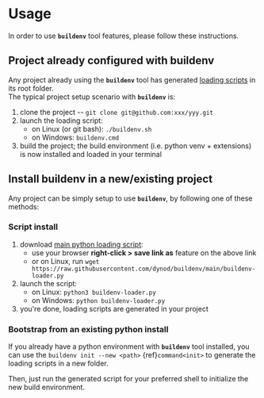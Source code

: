 # Usage

In order to use **`buildenv`** tool features, please follow these instructions.

## Project already configured with buildenv

Any project already using the **`buildenv`** tool has generated [loading scripts](scripts.md) in its root folder.\
The typical project setup scenario with **`buildenv`** is:

1. clone the project -- `git clone git@github.com:xxx/yyy.git`
1. launch the loading script:
    * on Linux (or git bash): `./buildenv.sh`
    * on Windows: `buildenv.cmd`
1. build the project; the build environment (i.e. python venv + extensions) is now installed and loaded in your terminal

## Install buildenv in a new/existing project

Any project can be simply setup to use **`buildenv`**, by following one of these methods:

### Script install

1. download [main python loading script](https://raw.githubusercontent.com/dynod/buildenv/main/buildenv-loader.py):
    * use your browser **right-click > save link as** feature on the above link
    * or on Linux, run `wget https://raw.githubusercontent.com/dynod/buildenv/main/buildenv-loader.py`
1. launch the script:
    * on Linux: `python3 buildenv-loader.py`
    * on Windows: `python buildenv-loader.py`
1. you're done, loading scripts are generated in your project

### Bootstrap from an existing python install

If you already have a python environment with **`buildenv`** tool installed, you can use the `buildenv init --new <path>` {ref}`command<init>`
to generate the loading scripts in a new folder.

Then, just run the generated script for your preferred shell to initialize the new build environment.
